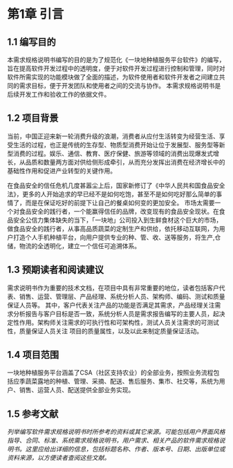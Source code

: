 第1章 引言
===


## 1.1 编写目的

本需求规格说明书编写的目的是为了规范化《一块地种植服务平台软件》的编写，旨在提高软件开发过程中的透明度，便于对软件开发过程进行控制和管理，同时对软件所需实现的功能模块做了全面的描述，为软件使用者和软件开发者之间建立共同的需求目标，便于开发团队和使用者之间的交流与协作。
本需求规格说明书是后续开发工作和验收工作的依据文件。

## 1.2 项目背景

当前，中国正迎来新一轮消费升级的浪潮，消费者从应付生活转变为经营生活、享受生活的过程，也正是传统的生存型、物质型消费开始让位于发展型、服务型等新型消费的过程。娱乐、通信、教育、医疗保健、旅游等领域的消费出现爆发式增长，从品质和数量两方面对供给侧形成牵引，从而充分发挥出消费在经济增长中的基础性作用和促进产业转型的关键作用。

在食品安全的信任危机几度甚嚣尘上后，国家新修订了《中华人民共和国食品安全法》，更多的人开始追求的早已经不是如何吃饱，甚至不是如何吃好那么简单的事情了，而是在保证吃好的前提下让自己的餐桌如何变的更加安全。
市场太需要一个对食品安全的践行者，一个能赢得信任的品牌，改变现有的食品安全现状。在食品安全公信力集体缺失的当下，「一块地」公司投入到生鲜食材这个巨大的市场，做食品安全的践行者，从事高品质蔬菜的定制生产和供给，依托移动互联网，为用户打造个人手机种植平台，向用户提供专业的种、管、收、送等服务，将生产,仓储，物流的全透明化，建立一个信任可追溯体系。


## 1.3 预期读者和阅读建议

需求说明书作为重要的技术文档，在项目中具有非常重要的地位，读者包括客户代表、销售、运营、管理层、产品经理、系统分析人员、架构师、编码、测试和质量保证人员等。
其中，客户代表关注产品的功能是否满足其需求，产品经理关注需求分析报告与客户目标是否一致，系统分析人员是需求报告编写的主要人员，起决定性作用。架构师关注需求的可执行性和可架构性，测试人员关注需求的可测试性，质量保证人员关注 项目的质量属性，以及以此来制定质量保证活动。 

## 1.4 项目范围

一块地种植服务平台涵盖了CSA（社区支持农业）的全部业务，按照业务流程包括应季蔬菜露地的种植、管理、采摘、配送、售后服务、集市、社交等，系统为用户、销售、运营人员、配送提供全部业务实现。

## 1.5 参考文献
  _列举编写软件需求规格说明书时所参考的资料或其它来源。可能包括用户界面风格指导、合同、标准、系统需求规格说明书，用户需求、相关产品的软件需求规格说明书。这里应给出详细的信息，包括标题名称、作者、版本号、日期、出版单位或资料来源，以方便读者查阅这些文献。_






